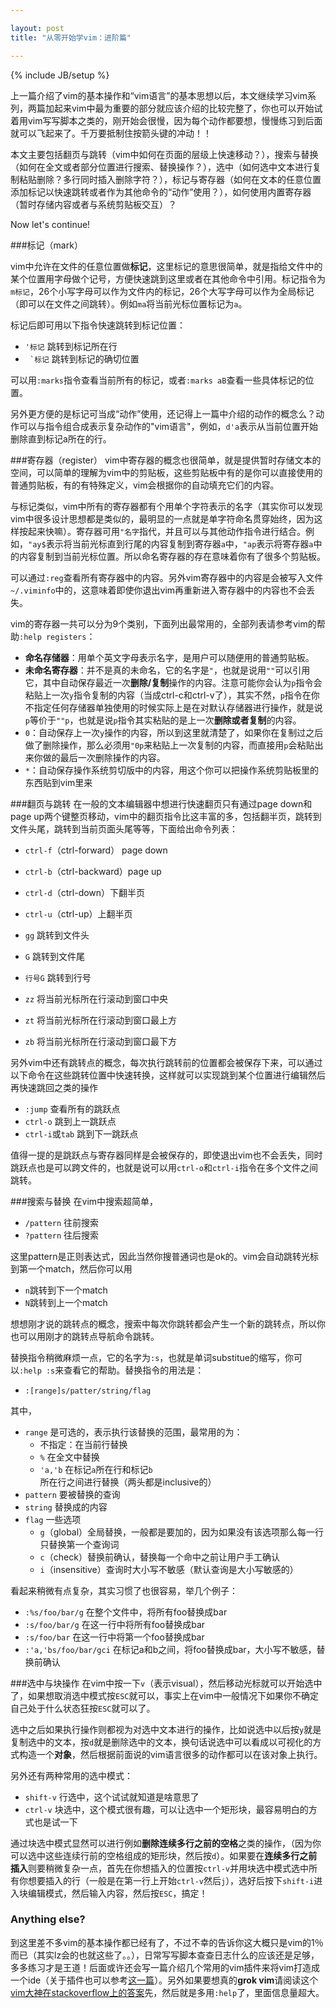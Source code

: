```yaml
---

layout: post
title: "从零开始学vim：进阶篇"

---
```


{% include JB/setup %}

上一篇介绍了vim的基本操作和“vim语言”的基本思想以后，本文继续学习vim系列，两篇加起来vim中最为重要的部分就应该介绍的比较完整了，你也可以开始试着用vim写写脚本之类的，刚开始会很慢，因为每个动作都要想，慢慢练习到后面就可以飞起来了。千万要抵制住按箭头键的冲动！！

本文主要包括翻页与跳转（vim中如何在页面的层级上快速移动？），搜索与替换（如何在全文或者部分位置进行搜索、替换操作？），选中（如何选中文本进行复制粘贴删除？多行同时插入删除字符？），标记与寄存器（如何在文本的任意位置添加标记以快速跳转或者作为其他命令的“动作”使用？），如何使用内置寄存器（暂时存储内容或者与系统剪贴板交互）？

Now let's continue!

<!--more-->

###标记（mark）

vim中允许在文件的任意位置做**标记**，这里标记的意思很简单，就是指给文件中的某个位置用字母做个记号，方便快速跳到这里或者在其他命令中引用。标记指令为`m标记`，26个小写字母可以作为文件内的标记，26个大写字母可以作为全局标记（即可以在文件之间跳转）。例如`ma`将当前光标位置标记为`a`。

标记后即可用以下指令快速跳转到标记位置：

 - `'标记` 跳转到标记所在行
 - `` `标记`` 跳转到标记的确切位置

可以用`:marks`指令查看当前所有的标记，或者`:marks aB`查看一些具体标记的位置。

另外更方便的是标记可当成“动作”使用，还记得上一篇中介绍的动作的概念么？动作可以与指令组合成表示复杂动作的"vim语言"，例如，`d'a`表示从当前位置开始删除直到标记a所在的行。

###寄存器（register）
vim中寄存器的概念也很简单，就是提供暂时存储文本的空间，可以简单的理解为vim中的剪贴板，这些剪贴板中有的是你可以直接使用的普通剪贴板，有的有特殊定义，vim会根据你的自动填充它们的内容。

与标记类似，vim中所有的寄存器都有个用单个字符表示的名字（其实你可以发现vim中很多设计思想都是类似的，最明显的一点就是单字符命名贯穿始终，因为这样按起来快嘛）。寄存器可用`"名字`指代，并且可以与其他动作指令进行结合。例如，`"ay$`表示将当前光标直到行尾的内容复制到寄存器`a`中，`"ap`表示将寄存器`a`中的内容复制到当前光标位置。所以命名寄存器的存在意味着你有了很多个剪贴板。

可以通过`:reg`查看所有寄存器中的内容。另外vim寄存器中的内容是会被写入文件`~/.viminfo`中的，这意味着即使你退出vim再重新进入寄存器中的内容也不会丢失。

vim的寄存器一共可以分为9个类别，下面列出最常用的，全部列表请参考vim的帮助`:help registers`：

 - **命名存储器**：用单个英文字母表示名字，是用户可以随便用的普通剪贴板。
 - **未命名寄存器**：并不是真的未命名，它的名字是`"`，也就是说用`""`可以引用它，其中自动保存最近一次**删除/复制**操作的内容。注意可能你会认为`p`指令会粘贴上一次`y`指令复制的内容（当成ctrl-c和ctrl-v了），其实不然，`p`指令在你不指定任何存储器单独使用的时候实际上是在对默认存储器进行操作，就是说`p`等价于`""p`，也就是说`p`指令其实粘贴的是上一次**删除或者复制**的内容。
 - `0`：自动保存上一次`y`操作的内容，所以到这里就清楚了，如果你在复制过之后做了删除操作，那么必须用`"0p`来粘贴上一次复制的内容，而直接用`p`会粘贴出来你做的最后一次删除操作的内容。
 - `*`：自动保存操作系统剪切版中的内容，用这个你可以把操作系统剪贴板里的东西贴到vim里来


###翻页与跳转
在一般的文本编辑器中想进行快速翻页只有通过page down和page up两个键整页移动，vim中的翻页指令比这丰富的多，包括翻半页，跳转到文件头尾，跳转到当前页面头尾等等，下面给出命令列表：

 - `ctrl-f`（ctrl-forward） page down
 - `ctrl-b`（ctrl-backward）page up
 - `ctrl-d`（ctrl-down）下翻半页
 - `ctrl-u`（ctrl-up）上翻半页
 
 - `gg` 跳转到文件头
 - `G` 跳转到文件尾
 - `行号G` 跳转到行号
 
 - `zz` 将当前光标所在行滚动到窗口中央
 - `zt` 将当前光标所在行滚动到窗口最上方
 - `zb` 将当前光标所在行滚动到窗口最下方
 
另外vim中还有跳转点的概念，每次执行跳转前的位置都会被保存下来，可以通过以下命令在这些跳转位置中快速转换，这样就可以实现跳到某个位置进行编辑然后再快速跳回之类的操作

 - `:jump` 查看所有的跳跃点
 - `ctrl-o` 跳到上一跳跃点
 - `ctrl-i`或`tab` 跳到下一跳跃点
 
值得一提的是跳跃点与寄存器同样是会被保存的，即使退出vim也不会丢失，同时跳跃点也是可以跨文件的，也就是说可以用`ctrl-o`和`ctrl-i`指令在多个文件之间跳转。

###搜索与替换
在vim中搜索超简单，

 - `/pattern` 往前搜索
 - `?pattern` 往后搜索
 
这里pattern是正则表达式，因此当然你搜普通词也是ok的。vim会自动跳转光标到第一个match，然后你可以用

 - `n`跳转到下一个match
 - `N`跳转到上一个match

想想刚才说的跳转点的概念，搜索中每次你跳转都会产生一个新的跳转点，所以你也可以用刚才的跳转点导航命令跳转。

替换指令稍微麻烦一点，它的名字为`:s`，也就是单词substitue的缩写，你可以`:help :s`来查看它的帮助。替换指令的用法是：

 - `:[range]s/patter/string/flag` 

其中，

 - `range` 是可选的，表示执行该替换的范围，最常用的为：
   - 不指定：在当前行替换
   - `%` 在全文中替换
   - `'a,'b` 在标记`a`所在行和标记`b`所在行之间进行替换（两头都是inclusive的）
 - `pattern` 要被替换的查询
 - `string` 替换成的内容
 - `flag` 一些选项
   - `g`（global）全局替换，一般都是要加的，因为如果没有该选项那么每一行只替换第一个查询词
   - `c`（check）替换前确认，替换每一个命中之前让用户手工确认
   - `i`（insensitive）查询时大小写不敏感（默认查询是大小写敏感的）

看起来稍微有点复杂，其实习惯了也很容易，举几个例子：

- `:%s/foo/bar/g` 在整个文件中，将所有foo替换成bar
- `:s/foo/bar/g` 在这一行中将所有foo替换成bar
- `:s/foo/bar` 在这一行中将第一个foo替换成bar
- `:'a,'bs/foo/bar/gci` 在标记a和b之间，将foo替换成bar，大小写不敏感，替换前确认

###选中与块操作
在vim中按一下`v`（表示visual），然后移动光标就可以开始选中了，如果想取消选中模式按`ESC`就可以，事实上在vim中一般情况下如果你不确定自己处于什么状态狂按`ESC`就可以了。

选中之后如果执行操作则都视为对选中文本进行的操作，比如说选中以后按`y`就是复制选中的文本，按`d`就是删除选中的文本，换句话说选中可以看成以可视化的方式构造一个**对象**，然后根据前面说的vim语言很多的动作都可以在该对象上执行。

另外还有两种常用的选中模式：

 - `shift-v` 行选中，这个试试就知道是啥意思了
 - `ctrl-v` 块选中，这个模式很有趣，可以让选中一个矩形块，最容易明白的方式也是试一下

通过块选中模式显然可以进行例如**删除连续多行之前的空格**之类的操作，（因为你可以选中这些连续行前的空格组成的矩形块，然后按`d`）。如果要在**连续多行之前插入**则要稍微复杂一点，首先在你想插入的位置按`ctrl-v`并用块选中模式选中所有你想要插入的行（一般是在第一行上开始`ctrl-v`然后`j`），选好后按下`shift-i`进入块编辑模式，然后输入内容，然后按`ESC`，搞定！


### Anything else?

到这里差不多vim的基本操作都已经有了，不过不幸的告诉你这大概只是vim的1％而已（其实lz会的也就这些了。。），日常写写脚本查查日志什么的应该还是足够，多多练习才是王道！后面或许还会写一篇介绍几个常用的vim插件来将vim打造成一个ide（关于插件也可以参考[这一篇](http://blog.jobbole.com/51564/)）。另外如果要想真的**grok vim**请阅读这个[vim大神在stackoverflow上的答案](https://gist.github.com/nifl/1178878)先，然后就是多用`:help`了，里面信息量超大。
